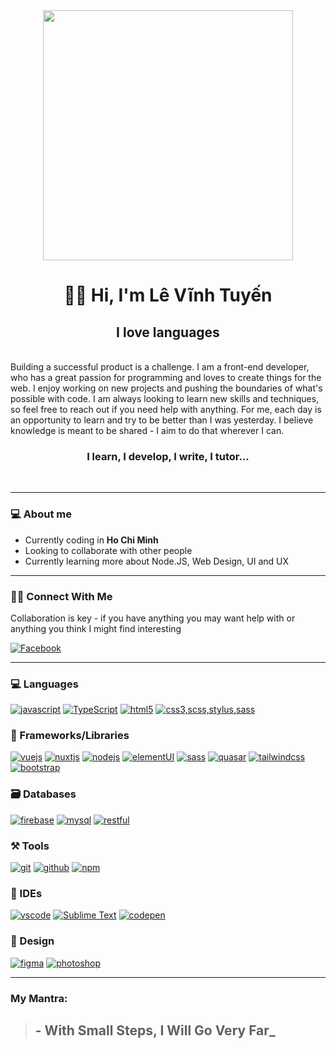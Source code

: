 
<div id="header" align="center">
  <img src="https://media.giphy.com/media/dKc2fBq97S9gIzLX2j/giphy.gif" width="400"/>
</div>
<h1 align="center"> 👋🏾 Hi, I'm Lê Vĩnh Tuyến</h1>

<h2  align="center">I love languages</h2>

<br />
Building a successful product is a challenge. I am a front-end developer, who has a great passion for programming and loves to create things for the web. I enjoy working on new projects and pushing the boundaries of what's possible with code. I am always looking to learn new skills and techniques, so feel free to reach out if you need help with anything.
For me, each day is an opportunity to learn and try to be better than I was yesterday.
I believe knowledge is meant to be shared - I aim to do that wherever I can.
<br/>
<h3 align='center'> I learn, I develop, I write, I tutor...</h3>

<br/>

---

### 💻 About me

- Currently coding in **Ho Chi Minh**
- Looking to collaborate with other people
- Currently learning more about Node.JS, Web Design, UI and UX

---

### 🤝🏾 Connect With Me

Collaboration is key - if you have anything you may want help with or anything you think I might find interesting

[![Facebook](https://img.shields.io/badge/Facebook-1DA1F2?style=for-the-badge&logo=facebook&logoColor=white)](https://www.facebook.com/profile.php?id=100007906847424)

---

### 💻 Languages

[![javascript](https://img.shields.io/badge/JavaScript-323330?style=for-the-badge&logo=javascript&logoColor=F7DF1E)](https://levinhtuyen.github.io/profile_nuxt/)
[![TypeScript](https://img.shields.io/badge/TypeScript-007ACC?style=for-the-badge&logo=typescript&logoColor=white)](https://levinhtuyen.github.io/profile_nuxt/)
[![html5](https://img.shields.io/badge/HTML5-E34F26?style=for-the-badge&logo=html5&logoColor=white)](https://levinhtuyen.github.io/profile_nuxt/)
[![css3,scss,stylus,sass](https://img.shields.io/badge/CSS3-1572B6?style=for-the-badge&logo=css3&logoColor=white)](https://levinhtuyen.github.io/profile_nuxt/)

### 🧩 Frameworks/Libraries

[![vuejs](https://img.shields.io/badge/Vue.js-20232A?style=for-the-badge&logo=vue&logoColor=61DAFB)](https://levinhtuyen.github.io/profile_nuxt/)
[![nuxtjs](https://img.shields.io/badge/Nuxt.js-000?style=for-the-badge&logo=nuxt.js&logoColor=white)](https://levinhtuyen.github.io/profile_nuxt/)
[![nodejs](https://img.shields.io/badge/Node.js-339933?style=for-the-badge&logo=nodedotjs&logoColor=white)](https://levinhtuyen.github.io/profile_nuxt/)
[![elementUI](https://img.shields.io/badge/element%20UI-092C1E?style=for-the-badge&logo=elemetui&logoColor=white)](https://levinhtuyen.github.io/profile_nuxt/)
[![sass](https://img.shields.io/badge/Sass-CC6699?style=for-the-badge&logo=sass&logoColor=white)](https://levinhtuyen.github.io/profile_nuxt/)
[![quasar](https://img.shields.io/badge/Quasar%20UI-28B5AA?style=for-the-badge&logo=quasar&logoColor=white)](https://levinhtuyen.github.io/profile_nuxt/)
[![tailwindcss](https://img.shields.io/badge/TailwindCss-35B3EB?style=for-the-badge&logo=tailwindcss&logoColor=white)](https://levinhtuyen.github.io/profile_nuxt/)
[![bootstrap](https://img.shields.io/badge/Bootstrap-563D7C?style=for-the-badge&logo=bootstrap&logoColor=white)](https://levinhtuyen.github.io/profile_nuxt/)

### 🗃️ Databases

[![firebase](https://img.shields.io/badge/firebase-ffca28?style=for-the-badge&logo=firebase&logoColor=black)](https://levinhtuyen.github.io/profile_nuxt/)
[![mysql](https://img.shields.io/badge/MySQL-005C84?style=for-the-badge&logo=mysql&logoColor=white)](https://levinhtuyen.github.io/profile_nuxt/)
[![restful](https://img.shields.io/badge/RESTful-API-005C84?style=for-the-badge&logo=RESTful-API&logoColor=white)](https://levinhtuyen.github.io/profile_nuxt/)

### ⚒️ Tools

[![git](https://img.shields.io/badge/GIT-E44C30?style=for-the-badge&logo=git&logoColor=white)](https://levinhtuyen.github.io/profile_nuxt/)
[![github](https://img.shields.io/badge/GitHub-100000?style=for-the-badge&logo=github&logoColor=white)](https://levinhtuyen.github.io/profile_nuxt/)
[![npm](https://img.shields.io/badge/npm-CB3837?style=for-the-badge&logo=npm&logoColor=white)](https://levinhtuyen.github.io/profile_nuxt/)

### 🧠 IDEs

[![vscode](https://img.shields.io/badge/Visual_Studio_Code-0078D4?style=for-the-badge&logo=visual%20studio%20code&logoColor=white)](https://levinhtuyen.github.io/profile_nuxt/)
[![Sublime Text](https://img.shields.io/badge/Sublime%20Text-464646.svg?&style=for-the-badge&logo=Sublimetext&logoColor=F28F02)](https://levinhtuyen.github.io/profile_nuxt/)
[![codepen](https://img.shields.io/badge/Codepen-000000.svg?&style=for-the-badge&logo=Codepen&logoColor=white)](https://levinhtuyen.github.io/profile_nuxt/)

### 🎨 Design

[![figma](https://img.shields.io/badge/figma-2c2c33?style=for-the-badge&logo=figma&logoColor=)](https://levinhtuyen.github.io/profile_nuxt/)
[![photoshop](https://img.shields.io/badge/PHOTOSHOP-001630?style=for-the-badge&logo=adobephotoshop&logoColor=00a0f2)](https://levinhtuyen.github.io/profile_nuxt/)

---

### My Mantra:

> ## - With Small Steps, I Will Go Very Far_
<!-- <h2 align="center">I LIKE TO HAVE FUN!!!😄</h2> -->

<!--
**Psypher1/Psypher1** is a ✨ _special_ ✨ repository because its `README.md` (this file) appears on your GitHub profile.
Here are some ideas to get you started:
- 🔭 I’m currently working on ...
- 🌱 I’m currently learning ...
- 👯 I’m looking to collaborate on ...
- 🤔 I’m looking for help with ...
- 💬 Ask me about ...
- 📫 How to reach me: ...
- 😄 Pronouns: ...
- ⚡ Fun fact: ...
-->

